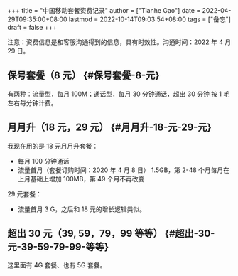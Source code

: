 +++
title = "中国移动套餐资费记录"
author = ["Tianhe Gao"]
date = 2022-04-29T09:35:00+08:00
lastmod = 2022-10-14T09:03:54+08:00
tags = ["备忘"]
draft = false
+++

注意：资费信息是和客服沟通得到的信息，具有时效性。沟通时间：2022 年 4 月 29 日。


## 保号套餐（8 元） {#保号套餐-8-元}

有两种：流量型，每月 100M；通话型，每月 30 分钟通话，超出 30 分钟 按 1 毛左右每分钟计费。


## 月月升（18 元，29 元） {#月月升-18-元-29-元}

我现在用的是 18 元月月升套餐：

-   每月 100 分钟通话
-   流量首月（套餐订购时间：2020 年 4 月 8 日） 1.5GB，第 2-48 个月每月在上月基础上增加 100MB，第 49 个月不再改变

29 元套餐：

-   流量首月 3 G，之后和 18 元的增长逻辑类似。


## 超出 30 元（39, 59，79，99 等等） {#超出-30-元-39-59-79-99-等等}

这里面有 4G 套餐、也有 5G 套餐。